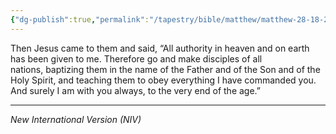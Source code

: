 ```yaml
---
{"dg-publish":true,"permalink":"/tapestry/bible/matthew/matthew-28-18-20/","title":"Matthew 28:18-20","tags":["bible-verse","bible-verse"],"dgHomeLink":true,"dgShowLocalGraph":true,"dgEnableSearch":true}
---
```


Then Jesus came to them and said, “All authority in heaven and on earth has been given to me. Therefore go and make disciples of all nations, baptizing them in the name of the Father and of the Son and of the Holy Spirit, and teaching them to obey everything I have commanded you. And surely I am with you always, to the very end of the age.”

---
*New International Version (NIV)*